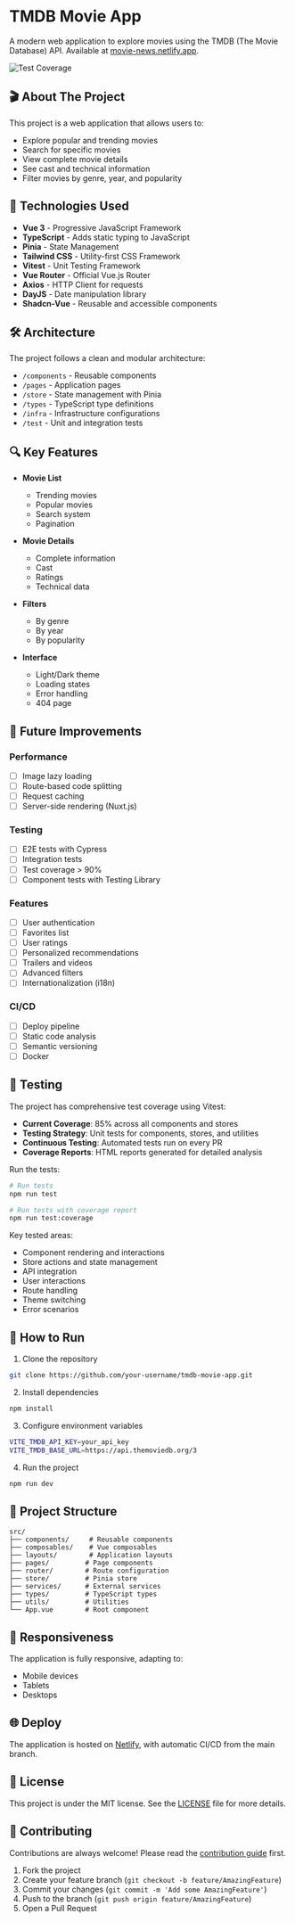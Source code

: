 # TMDB Movie App

A modern web application to explore movies using the TMDB (The Movie Database) API. Available at [movie-news.netlify.app](https://movie-news.netlify.app/).

![Test Coverage](https://img.shields.io/badge/coverage-85%25-brightgreen.svg)

## 🎬 About The Project

This project is a web application that allows users to:
- Explore popular and trending movies
- Search for specific movies
- View complete movie details
- See cast and technical information
- Filter movies by genre, year, and popularity

## 🚀 Technologies Used

- **Vue 3** - Progressive JavaScript Framework
- **TypeScript** - Adds static typing to JavaScript
- **Pinia** - State Management
- **Tailwind CSS** - Utility-first CSS Framework
- **Vitest** - Unit Testing Framework
- **Vue Router** - Official Vue.js Router
- **Axios** - HTTP Client for requests
- **DayJS** - Date manipulation library
- **Shadcn-Vue** - Reusable and accessible components

## 🛠️ Architecture

The project follows a clean and modular architecture:
- `/components` - Reusable components
- `/pages` - Application pages
- `/store` - State management with Pinia
- `/types` - TypeScript type definitions
- `/infra` - Infrastructure configurations
- `/test` - Unit and integration tests

## 🔍 Key Features

- **Movie List**
  - Trending movies
  - Popular movies
  - Search system
  - Pagination

- **Movie Details**
  - Complete information
  - Cast
  - Ratings
  - Technical data

- **Filters**
  - By genre
  - By year
  - By popularity

- **Interface**
  - Light/Dark theme
  - Loading states
  - Error handling
  - 404 page

## 🎯 Future Improvements

### Performance
- [ ] Image lazy loading
- [ ] Route-based code splitting
- [ ] Request caching
- [ ] Server-side rendering (Nuxt.js)

### Testing
- [ ] E2E tests with Cypress
- [ ] Integration tests
- [ ] Test coverage > 90%
- [ ] Component tests with Testing Library

### Features
- [ ] User authentication
- [ ] Favorites list
- [ ] User ratings
- [ ] Personalized recommendations
- [ ] Trailers and videos
- [ ] Advanced filters
- [ ] Internationalization (i18n)

### CI/CD
- [ ] Deploy pipeline
- [ ] Static code analysis
- [ ] Semantic versioning
- [ ] Docker

## 🧪 Testing

The project has comprehensive test coverage using Vitest:

- **Current Coverage**: 85% across all components and stores
- **Testing Strategy**: Unit tests for components, stores, and utilities
- **Continuous Testing**: Automated tests run on every PR
- **Coverage Reports**: HTML reports generated for detailed analysis

Run the tests:
```bash
# Run tests
npm run test

# Run tests with coverage report
npm run test:coverage
```

Key tested areas:
- Component rendering and interactions
- Store actions and state management
- API integration
- User interactions
- Route handling
- Theme switching
- Error scenarios

## 🚀 How to Run

1. Clone the repository
```bash
git clone https://github.com/your-username/tmdb-movie-app.git
```

2. Install dependencies
```bash
npm install
```

3. Configure environment variables
```bash
VITE_TMDB_API_KEY=your_api_key
VITE_TMDB_BASE_URL=https://api.themoviedb.org/3
```

4. Run the project
```bash
npm run dev
```

## 📁 Project Structure

```
src/
├── components/     # Reusable components
├── composables/    # Vue composables
├── layouts/        # Application layouts
├── pages/         # Page components
├── router/        # Route configuration
├── store/         # Pinia store
├── services/      # External services
├── types/         # TypeScript types
├── utils/         # Utilities
└── App.vue        # Root component
```

## 📱 Responsiveness

The application is fully responsive, adapting to:
- Mobile devices
- Tablets
- Desktops

## 🌐 Deploy

The application is hosted on [Netlify](https://movie-news.netlify.app/), with automatic CI/CD from the main branch.

## 📄 License

This project is under the MIT license. See the [LICENSE](LICENSE) file for more details.

## 🤝 Contributing

Contributions are always welcome! Please read the [contribution guide](CONTRIBUTING.md) first.

1. Fork the project
2. Create your feature branch (`git checkout -b feature/AmazingFeature`)
3. Commit your changes (`git commit -m 'Add some AmazingFeature'`)
4. Push to the branch (`git push origin feature/AmazingFeature`)
5. Open a Pull Request

